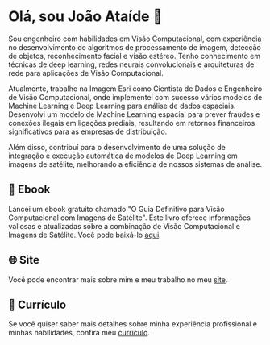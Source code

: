 # Olá, sou João Ataíde 👋

Sou engenheiro com habilidades em Visão Computacional, com experiência no desenvolvimento de algoritmos de processamento de imagem, detecção de objetos, reconhecimento facial e visão estéreo. Tenho conhecimento em técnicas de deep learning, redes neurais convolucionais e arquiteturas de rede para aplicações de Visão Computacional.

Atualmente, trabalho na Imagem Esri como Cientista de Dados e Engenheiro de Visão Computacional, onde implementei com sucesso vários modelos de Machine Learning e Deep Learning para análise de dados espaciais. Desenvolvi um modelo de Machine Learning espacial para prever fraudes e conexões ilegais em ligações prediais, resultando em retornos financeiros significativos para as empresas de distribuição.

Além disso, contribuí para o desenvolvimento de uma solução de integração e execução automática de modelos de Deep Learning em imagens de satélite, melhorando a eficiência de nossos sistemas de análise.

## 📘 Ebook

Lancei um ebook gratuito chamado "O Guia Definitivo para Visão Computacional com Imagens de Satélite". Este livro oferece informações valiosas e atualizadas sobre a combinação de Visão Computacional e Imagens de Satélite. Você pode baixá-lo [aqui](https://www.joaoataide.com/ebook).

## 🌐 Site

Você pode encontrar mais sobre mim e meu trabalho no meu [site](https://www.joaoataide.com/).

## 📄 Currículo

Se você quiser saber mais detalhes sobre minha experiência profissional e minhas habilidades, confira meu [currículo](https://www.joaoataide.com/_files/ugd/bdd7cb_92c7f235f5f34721925732ffa8256765.pdf).
